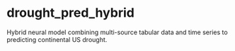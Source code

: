 # drought_pred_hybrid
Hybrid neural model combining multi-source tabular data and time series to predicting continental US drought.
